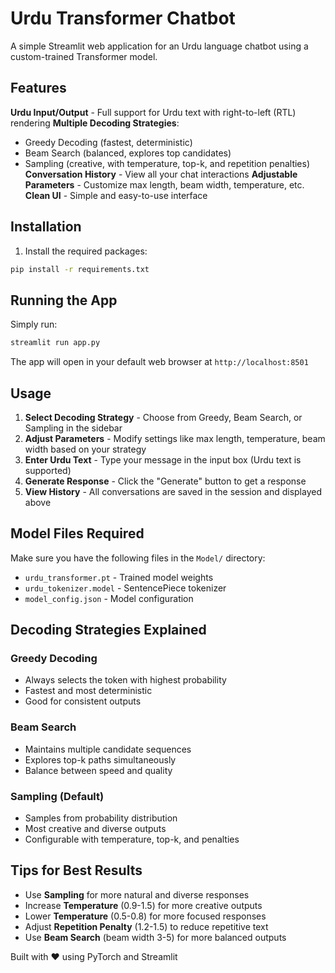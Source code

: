 # Urdu Transformer Chatbot

A simple Streamlit web application for an Urdu language chatbot using a custom-trained Transformer model.

## Features

 **Urdu Input/Output** - Full support for Urdu text with right-to-left (RTL) rendering
**Multiple Decoding Strategies**:
   - Greedy Decoding (fastest, deterministic)
   - Beam Search (balanced, explores top candidates)
   - Sampling (creative, with temperature, top-k, and repetition penalties)
**Conversation History** - View all your chat interactions
**Adjustable Parameters** - Customize max length, beam width, temperature, etc.
**Clean UI** - Simple and easy-to-use interface

## Installation

1. Install the required packages:
```bash
pip install -r requirements.txt
```

## Running the App

Simply run:
```bash
streamlit run app.py
```

The app will open in your default web browser at `http://localhost:8501`

## Usage

1. **Select Decoding Strategy** - Choose from Greedy, Beam Search, or Sampling in the sidebar
2. **Adjust Parameters** - Modify settings like max length, temperature, beam width based on your strategy
3. **Enter Urdu Text** - Type your message in the input box (Urdu text is supported)
4. **Generate Response** - Click the "Generate" button to get a response
5. **View History** - All conversations are saved in the session and displayed above

## Model Files Required

Make sure you have the following files in the `Model/` directory:
- `urdu_transformer.pt` - Trained model weights
- `urdu_tokenizer.model` - SentencePiece tokenizer
- `model_config.json` - Model configuration

## Decoding Strategies Explained

### Greedy Decoding
- Always selects the token with highest probability
- Fastest and most deterministic
- Good for consistent outputs

### Beam Search
- Maintains multiple candidate sequences
- Explores top-k paths simultaneously
- Balance between speed and quality

### Sampling (Default)
- Samples from probability distribution
- Most creative and diverse outputs
- Configurable with temperature, top-k, and penalties

## Tips for Best Results

- Use **Sampling** for more natural and diverse responses
- Increase **Temperature** (0.9-1.5) for more creative outputs
- Lower **Temperature** (0.5-0.8) for more focused responses
- Adjust **Repetition Penalty** (1.2-1.5) to reduce repetitive text
- Use **Beam Search** (beam width 3-5) for more balanced outputs

Built with ❤️ using PyTorch and Streamlit
